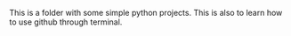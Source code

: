 This is a folder with some simple python projects. This is also to learn how to use github through terminal.
